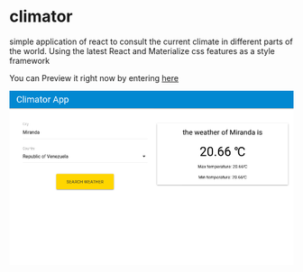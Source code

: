 # climator
simple application of react to consult the current climate in different parts of the world. Using the latest React and Materialize css features as a style framework

You can Preview it right now by entering [here](https://climator.netlify.app/)

![preview](./preview.png)
